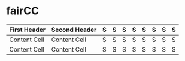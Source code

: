 # fairCC

| First Header  | Second Header | S | S | S | S | S | S | S | S |
| ------------- | ------------- |---|---|---|---|---|---|---|---|
| Content Cell  | Content Cell  | S | S | S | S | S | S | S | S |
| Content Cell  | Content Cell  | S | S | S | S | S | S | S | S |
